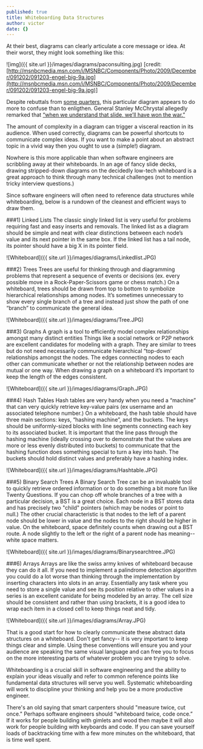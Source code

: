 ```yaml
---
published: true
title: Whiteboarding Data Structures
author: victor
date: {}
---
```


At their best, diagrams can clearly articulate a core message or idea. At their worst, they might look something like this:

![img]({{ site.url }}/images/diagrams/paconsulting.jpg)
[credit: [http://msnbcmedia.msn.com/i/MSNBC/Components/Photo/2009/December/091202/091203-engel-big-9a.jpg](http://msnbcmedia.msn.com/i/MSNBC/Components/Photo/2009/December/091202/091203-engel-big-9a.jpg)]


Despite rebuttals from [some quarters](http://sdwise.com/2013/07/hey-new-york-times-a-causal-loop-diagram-is-not-a-powerpoint-fail/), this particular diagram appears to do more to confuse than to enligthen. General Stanley McChrystal allegedly remarked that  [“when we understand that slide, we’ll have won the war.”](http://www.nytimes.com/210/04/27/world/27powerpoint.html?_r=0)

The amount of complexity in a diagram can trigger a visceral reaction in its audience. When used correctly, diagrams can be powerful shortcuts to communicate complex ideas. If you want to make a point about an abstract topic in a vivid way then you ought to use a (simple!) diagram. 

Nowhere is this more applicable than when software engineers are scribbling away at their whiteboards. In an age of fancy slide decks, drawing stripped-down diagrams on the decidedly low-tech whiteboard is a great approach to think through many technical challenges (not to mention tricky interview questions.) 

Since software engineers will often need to reference data structures while whiteboarding, below is a rundown of the cleanest and efficient ways to draw them.

###1) Linked Lists
The classic singly linked list is very useful for problems requiring fast and easy inserts and removals. The linked list as a diagram should be simple and neat with clear distinctions between each node’s value and its next pointer in the same box. If the linked list has a tail node, its pointer should have a big X in its pointer field.

![Whiteboard]({{ site.url }}/images/diagrams/Linkedlist.JPG)

###2) Trees
Trees are useful for thinking through and diagramming problems that represent a sequence of events or decisions (ex. every possible move in a Rock-Paper-Scissors game or chess match.) On a whiteboard, trees should be drawn from top to bottom to symbolize hierarchical relationships among nodes. It’s sometimes unnecessary to show every single branch of a tree and instead just show the path of one “branch” to communicate the general idea. 

![Whiteboard]({{ site.url }}/images/diagrams/Tree.JPG)

###3) Graphs
A graph is a tool to efficiently model complex relationships amongst many distinct entities Things like a social network or P2P network are excellent candidates for modeling with a graph. They are similar to trees but do not need necessarily communicate hierarchical “top-down’ relationships amongst the nodes. The edges connecting nodes to each other can communicate whether or not the relationship between nodes are mutual or one way. When drawing a graph on a whiteboard it’s important to keep the length of the edges consistent.

![Whiteboard]({{ site.url }}/images/diagrams/Graph.JPG)


###4) Hash Tables
Hash tables are very handy when you need a “machine” that can very quickly retrieve key-value pairs (ex username and an associated telephone number.) On a whiteboard, the hash table should have three main sections: keys, “hashing machine”, and the buckets. The keys should be uniformly-sized blocks with line segments connecting each key to its associated bucket. It is important that the line pass through the hashing machine (ideally crossing over to demonstrate that the values are more or less evenly distributed into buckets) to communicate that the hashing function does something special to turn a key into hash. The buckets should hold distinct values and preferably have a hashing index.

![Whiteboard]({{ site.url }}/images/diagrams/Hashtable.JPG)





###5) Binary Search Trees
A Binary Search Tree can be an invaluable tool to quickly retrieve ordered information or to do something a bit more fun like Twenty Questions. If you can chop off whole branches of a tree with a particular decision, a BST is a great choice. Each node in a BST stores data and has precisely two "child" pointers (which may be nodes or point to null.) The other crucial characteristic is that nodes to the left of a parent node should be lower in value and the nodes to the right should be higher in value. On the whiteboard, space definitely counts when drawing out a BST route. A node slightly to the left or the right of a parent node has meaning-- white space matters.

![Whiteboard]({{ site.url }}/images/diagrams/Binarysearchtree.JPG)


###6) Arrays
Arrays are like the swiss army knives of whiteboard because they can do it all. If you need to implement a palindrome detection algorithm you could do a lot worse than thinking through the implementation by inserting characters into slots in an array. Essentially any task where you need to store a single value and see its position relative to other values in a series is an excellent canidate for being modeled by an array. The cell size should be consistent and rather than using brackets, it is a good idea to wrap each item in a closed cell to keep things neat and tidy.

![Whiteboard]({{ site.url }}/images/diagrams/Array.JPG)

That is a good start for how to clearly communicate these abstract data structures on a whiteboard. Don't get fancy-- it is very important to keep things clear and simple. Using these conventions will ensure you and your audience are speaking the same visual language and can free you to focus on the more interesting parts of whatever problem you are trying to solve.

Whiteboarding is a crucial skill in software engineering and the ability to explain your ideas visually and refer to common reference points like fundamental data structures will serve you well. Systematic whiteboarding will work to discipline your thinking and help you be a more productive engineer. 

There's an old saying that smart carpenters should "measure twice, cut once." Perhaps software engineers should “whiteboard twice, code once.” If it works for people building with gimlets and wood then maybe it will also work for people building with keyboards and code. If you can save yourself loads of backtracking time with a few more minutes on the whiteboard, that is time well spent.

